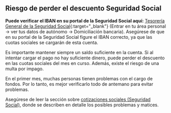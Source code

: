 ## Riesgo de perder el descuento Seguridad Social

**Puede verificar el IBAN en su portal de la Seguridad Social aquí:**
[Tesorería General de la Seguridad Social](https://portal.seg-social.gob.es/wps/portal/importass/importass/bienvenida){:target="_blank"} (Entrar en tu área personal -> ver tus datos de autónomo -> Domiciliación bancaria). Asegúrese de que en su portal de la Seguridad Social figure el IBAN correcto, ya que las cuotas sociales se cargarán de esta cuenta.

Es importante mantener siempre un saldo suficiente en la cuenta. Si al intentar cargar el pago no hay suficiente dinero, puede perder el descuento en las cuotas sociales del mes en curso. Además, existe el riesgo de una multa por impago.

En el primer mes, muchas personas tienen problemas con el cargo de fondos. Por lo tanto, es mejor verificarlo todo de antemano para evitar problemas.

Asegúrese de leer la sección sobre [cotizaciones sociales (Seguridad Social)](#cotizaciones-sociales-seguridad-social), donde se describen en detalle los posibles problemas y matices. 
